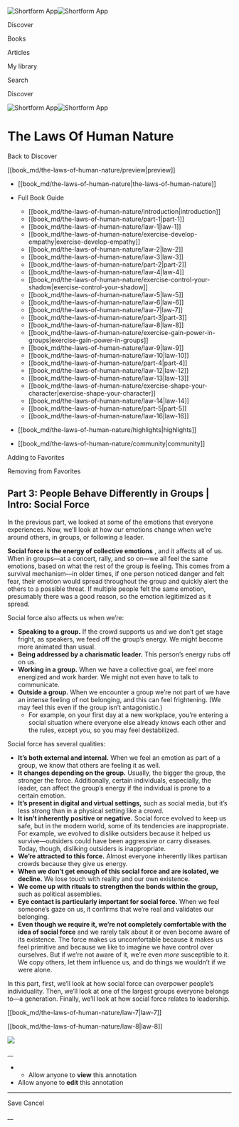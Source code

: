 ![Shortform App](/img/logo.36a2399e.svg)![Shortform App](/img/logo-dark.70c1b072.svg)

Discover

Books

Articles

My library

Search

Discover

![Shortform App](/img/logo.36a2399e.svg)![Shortform App](/img/logo-dark.70c1b072.svg)

# The Laws Of Human Nature

Back to Discover

[[book_md/the-laws-of-human-nature/preview|preview]]

  * [[book_md/the-laws-of-human-nature|the-laws-of-human-nature]]
  * Full Book Guide

    * [[book_md/the-laws-of-human-nature/introduction|introduction]]
    * [[book_md/the-laws-of-human-nature/part-1|part-1]]
    * [[book_md/the-laws-of-human-nature/law-1|law-1]]
    * [[book_md/the-laws-of-human-nature/exercise-develop-empathy|exercise-develop-empathy]]
    * [[book_md/the-laws-of-human-nature/law-2|law-2]]
    * [[book_md/the-laws-of-human-nature/law-3|law-3]]
    * [[book_md/the-laws-of-human-nature/part-2|part-2]]
    * [[book_md/the-laws-of-human-nature/law-4|law-4]]
    * [[book_md/the-laws-of-human-nature/exercise-control-your-shadow|exercise-control-your-shadow]]
    * [[book_md/the-laws-of-human-nature/law-5|law-5]]
    * [[book_md/the-laws-of-human-nature/law-6|law-6]]
    * [[book_md/the-laws-of-human-nature/law-7|law-7]]
    * [[book_md/the-laws-of-human-nature/part-3|part-3]]
    * [[book_md/the-laws-of-human-nature/law-8|law-8]]
    * [[book_md/the-laws-of-human-nature/exercise-gain-power-in-groups|exercise-gain-power-in-groups]]
    * [[book_md/the-laws-of-human-nature/law-9|law-9]]
    * [[book_md/the-laws-of-human-nature/law-10|law-10]]
    * [[book_md/the-laws-of-human-nature/part-4|part-4]]
    * [[book_md/the-laws-of-human-nature/law-12|law-12]]
    * [[book_md/the-laws-of-human-nature/law-13|law-13]]
    * [[book_md/the-laws-of-human-nature/exercise-shape-your-character|exercise-shape-your-character]]
    * [[book_md/the-laws-of-human-nature/law-14|law-14]]
    * [[book_md/the-laws-of-human-nature/part-5|part-5]]
    * [[book_md/the-laws-of-human-nature/law-16|law-16]]
  * [[book_md/the-laws-of-human-nature/highlights|highlights]]
  * [[book_md/the-laws-of-human-nature/community|community]]



Adding to Favorites 

Removing from Favorites 

## Part 3: People Behave Differently in Groups | Intro: Social Force

In the previous part, we looked at some of the emotions that everyone experiences. Now, we’ll look at how our emotions change when we’re around others, in groups, or following a leader.

**Social force is the energy of collective emotions** , and it affects all of us. When in groups—at a concert, rally, and so on—we all feel the same emotions, based on what the rest of the group is feeling. This comes from a survival mechanism—in older times, if one person noticed danger and felt fear, their emotion would spread throughout the group and quickly alert the others to a possible threat. If multiple people felt the same emotion, presumably there was a good reason, so the emotion legitimized as it spread.

Social force also affects us when we’re:

  * **Speaking to a group.** If the crowd supports us and we don’t get stage fright, as speakers, we feed off the group’s energy. We might become more animated than usual.
  * **Being addressed by a charismatic leader.** This person’s energy rubs off on us.
  * **Working in a group.** When we have a collective goal, we feel more energized and work harder. We might not even have to talk to communicate.
  * **Outside a group.** When we encounter a group we’re not part of we have an intense feeling of not belonging, and this can feel frightening. (We may feel this even if the group isn’t antagonistic.)
    * For example, on your first day at a new workplace, you’re entering a social situation where everyone else already knows each other and the rules, except you, so you may feel destabilized.



Social force has several qualities:

  * **It’s both external and internal.** When we feel an emotion as part of a group, we know that others are feeling it as well.
  * **It changes depending on the group.** Usually, the bigger the group, the stronger the force. Additionally, certain individuals, especially, the leader, can affect the group’s energy if the individual is prone to a certain emotion.
  * **It’s present in digital and virtual settings,** such as social media, but it’s less strong than in a physical setting like a crowd.
  * **It isn’t inherently positive or negative.** Social force evolved to keep us safe, but in the modern world, some of its tendencies are inappropriate. For example, we evolved to dislike outsiders because it helped us survive—outsiders could have been aggressive or carry diseases. Today, though, disliking outsiders is inappropriate.
  * **We’re attracted to this force.** Almost everyone inherently likes partisan crowds because they give us energy. 
  * **When we don’t get enough of this social force and are isolated, we decline.** We lose touch with reality and our own existence.
  * **We come up with rituals to strengthen the bonds within the group,** such as political assemblies.
  * **Eye contact is particularly important for social force.** When we feel someone’s gaze on us, it confirms that we’re real and validates our belonging.
  * **Even though we require it, we’re not completely comfortable with the idea of social force** and we rarely talk about it or even become aware of its existence. The force makes us uncomfortable because it makes us feel primitive and because we like to imagine we have control over ourselves. But if we’re not aware of it, we’re even _more_ susceptible to it. We copy others, let them influence us, and do things we wouldn’t if we were alone.



In this part, first, we’ll look at how social force can overpower people’s individuality. Then, we’ll look at one of the largest groups everyone belongs to—a generation. Finally, we’ll look at how social force relates to leadership.

[[book_md/the-laws-of-human-nature/law-7|law-7]]

[[book_md/the-laws-of-human-nature/law-8|law-8]]

![](https://bat.bing.com/action/0?ti=56018282&Ver=2&mid=37b4eb52-4e47-41dc-8390-3a28f353c9cb&sid=1711133063fa11eebdec89a8b8ae3bbc&vid=171147a063fa11eea7440fcfeb230d96&vids=0&msclkid=N&pi=0&lg=en-US&sw=800&sh=600&sc=24&nwd=1&tl=Shortform%20%7C%20Book&p=https%3A%2F%2Fwww.shortform.com%2Fapp%2Fbook%2Fthe-laws-of-human-nature%2Fpart-3&r=&lt=301&evt=pageLoad&sv=1&rn=828270)

__

  *   * Allow anyone to **view** this annotation
  * Allow anyone to **edit** this annotation



* * *

Save Cancel

__



